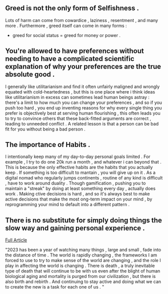 ## Greed is not the only form of Selfishness . 

Lots of harm can come from cowardice , laziness , resentment , and many more . Furthermore , greed itself can come in many forms : 
- greed for social status = greed for money or power .

## You're allowed to have preferences without needing to have a complicated scientific explanation of why your preferences are the true absolute good . 

I generally like utilitarianism and find it often unfairly maligned and wrongly equated with cold-heartedness , but this is one place where i think ideas like utilitarianism in excess can sometimes lead human beings astray : there's a limit to how much you can change your preferences , and so if you push too hard , you end up inventing reasons for why every single thing you prefer is objectively best at serving human flourishing , this often leads you to try to convince others that these back-fitted arguments are correct , leading to unneeded conflict . A related lesson is that a person can be bad fit for you without being a bad person . 

## The importance of Habits . 

I intentionally keep many of my day-to-day personal goals limited . For example , I try to do one 20k run a month , and whatever i can beyond that . This is because the only effective habits are the habits that you actually keep . If something is too difficult to mantain , you will give up on it . As a digital nomad who regularly jumps continents , routine of any kind is difficult , have to work around duality . Though gamification , pushing you to maintain a "streak" by doing at least something every day , actually does work . Making ctive decisions is hard , and so it's always best to make active decisions that make the most ong-term impact on your mind , by reprogramming your mind to default into a different pattern . 
## There is no substitute for simply doing things the slow way and gaining personal experience . 


[Full Article](https://vitalik.eth.limo/general/2024/01/31/end.html) 

"2023 has been a year of watching many things , large and small , fade into the distance of time . The world is rapidly changing , the frameworks I am forced to use to try to make sense of the world are changing , and the role I play in affecting the world is changing . There is death , a truly inevitable type of death that will continue to be with us even after the blight of human biological aging and mortality is purged from our civilization , but there is also birth and rebirth . And continuing to stay active and doing what we can to create the new is a task for each one of us . "